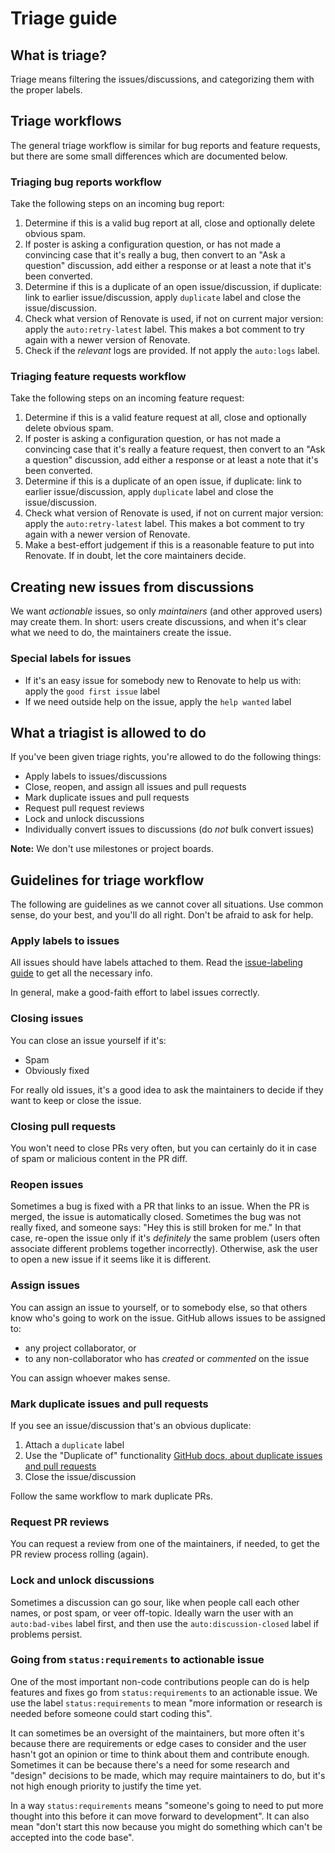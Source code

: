# Triage guide

## What is triage?

Triage means filtering the issues/discussions, and categorizing them with the proper labels.

## Triage workflows

The general triage workflow is similar for bug reports and feature requests, but there are some small differences which are documented below.

### Triaging bug reports workflow

Take the following steps on an incoming bug report:

1. Determine if this is a valid bug report at all, close and optionally delete obvious spam.
2. If poster is asking a configuration question, or has not made a convincing case that it's really a bug, then convert to an "Ask a question" discussion, add either a response or at least a note that it's been converted.
3. Determine if this is a duplicate of an open issue/discussion, if duplicate: link to earlier issue/discussion, apply `duplicate` label and close the issue/discussion.
4. Check what version of Renovate is used, if not on current major version: apply the `auto:retry-latest` label. This makes a bot comment to try again with a newer version of Renovate.
5. Check if the _relevant_ logs are provided. If not apply the `auto:logs` label.

### Triaging feature requests workflow

Take the following steps on an incoming feature request:

1. Determine if this is a valid feature request at all, close and optionally delete obvious spam.
2. If poster is asking a configuration question, or has not made a convincing case that it's really a feature request, then convert to an "Ask a question" discussion, add either a response or at least a note that it's been converted.
3. Determine if this is a duplicate of an open issue, if duplicate: link to earlier issue/discussion, apply `duplicate` label and close the issue/discussion.
4. Check what version of Renovate is used, if not on current major version: apply the `auto:retry-latest` label. This makes a bot comment to try again with a newer version of Renovate.
5. Make a best-effort judgement if this is a reasonable feature to put into Renovate. If in doubt, let the core maintainers decide.

## Creating new issues from discussions

We want _actionable_ issues, so only _maintainers_ (and other approved users) may create them.
In short: users create discussions, and when it's clear what we need to do, the maintainers create the issue.

### Special labels for issues

- If it's an easy issue for somebody new to Renovate to help us with: apply the `good first issue` label
- If we need outside help on the issue, apply the `help wanted` label

## What a triagist is allowed to do

If you've been given triage rights, you're allowed to do the following things:

- Apply labels to issues/discussions
- Close, reopen, and assign all issues and pull requests
- Mark duplicate issues and pull requests
- Request pull request reviews
- Lock and unlock discussions
- Individually convert issues to discussions (do _not_ bulk convert issues)

**Note:** We don't use milestones or project boards.

## Guidelines for triage workflow

The following are guidelines as we cannot cover all situations.
Use common sense, do your best, and you'll do all right.
Don't be afraid to ask for help.

### Apply labels to issues

All issues should have labels attached to them.
Read the [issue-labeling guide](./issue-labeling.md) to get all the necessary info.

In general, make a good-faith effort to label issues correctly.

### Closing issues

You can close an issue yourself if it's:

- Spam
- Obviously fixed

For really old issues, it's a good idea to ask the maintainers to decide if they want to keep or close the issue.

### Closing pull requests

You won't need to close PRs very often, but you can certainly do it in case of spam or malicious content in the PR diff.

### Reopen issues

Sometimes a bug is fixed with a PR that links to an issue.
When the PR is merged, the issue is automatically closed.
Sometimes the bug was not really fixed, and someone says: "Hey this is still broken for me."
In that case, re-open the issue only if it's _definitely_ the same problem (users often associate different problems together incorrectly).
Otherwise, ask the user to open a new issue if it seems like it is different.

### Assign issues

You can assign an issue to yourself, or to somebody else, so that others know who's going to work on the issue.
GitHub allows issues to be assigned to:

- any project collaborator, or
- to any non-collaborator who has _created_ or _commented_ on the issue

You can assign whoever makes sense.

### Mark duplicate issues and pull requests

If you see an issue/discussion that's an obvious duplicate:

1. Attach a `duplicate` label
2. Use the "Duplicate of" functionality [GitHub docs, about duplicate issues and pull requests](https://docs.github.com/en/free-pro-team@latest/github/managing-your-work-on-github/about-duplicate-issues-and-pull-requests)
3. Close the issue/discussion

Follow the same workflow to mark duplicate PRs.

### Request PR reviews

You can request a review from one of the maintainers, if needed, to get the PR review process rolling (again).

### Lock and unlock discussions

Sometimes a discussion can go sour, like when people call each other names, or post spam, or veer off-topic.
Ideally warn the user with an `auto:bad-vibes` label first, and then use the `auto:discussion-closed` label if problems persist.

### Going from `status:requirements` to actionable issue

One of the most important non-code contributions people can do is help features and fixes go from `status:requirements` to an actionable issue.
We use the label `status:requirements` to mean "more information or research is needed before someone could start coding this".

It can sometimes be an oversight of the maintainers, but more often it's because there are requirements or edge cases to consider and the user hasn't got an opinion or time to think about them and contribute enough.
Sometimes it can be because there's a need for some research and "design" decisions to be made, which may require maintainers to do, but it's not high enough priority to justify the time yet.

In a way `status:requirements` means "someone's going to need to put more thought into this before it can move forward to development".
It can also mean "don't start this now because you might do something which can't be accepted into the code base".
